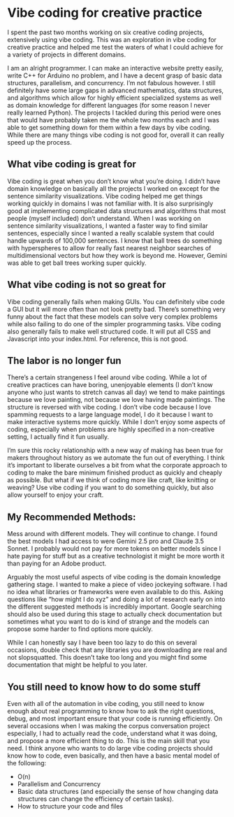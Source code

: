 # Vibe coding for creative practice
I spent the past two months working on six creative coding projects, extensively using vibe coding. This was an exploration in vibe coding for creative practice and helped me test the waters of what I could achieve for a variety of projects in different domains.
 
I am an alright programmer. I can make an interactive website pretty easily, write C++ for Arduino no problem, and I have a decent grasp of basic data structures, parallelism, and concurrency. I’m not fabulous however. I still definitely have some large gaps in advanced mathematics, data structures, and algorithms which allow for highly efficient specialized systems as well as domain knowledge for different languages (for some reason I never really learned Python).
The projects I tackled during this period were ones that would have probably taken me the whole two months each and I was able to get something down for them within a few days by vibe coding. While there are many things vibe coding is not good for, overall it can really speed up the process.

## What vibe coding is great for

Vibe coding is great when you don’t know what you’re doing. I didn’t have domain knowledge on basically all the projects I worked on except for the sentence similarity visualizations. Vibe coding helped me get things working quickly in domains I was not familiar with. It is also surprisingly good at implementing complicated data structures and algorithms that most people (myself included) don’t understand. When I was working on sentence similarity visualizations, I wanted a faster way to find similar sentences, especially since I wanted a really scalable system that could handle upwards of 100,000 sentences. I know that ball trees do something with hyperspheres to allow for really fast nearest neighbor searches of multidimensional vectors but how they work is beyond me. However, Gemini was able to get ball trees working super quickly.  

## What vibe coding is not so great for

Vibe coding generally fails when making GUIs. You can definitely vibe code a GUI but it will more often than not look pretty bad. There’s something very funny about the fact that these models can solve very complex problems while also failing to do one of the simpler programming tasks.
Vibe coding also generally fails to make well structured code. It will put all CSS and Javascript into your index.html. For reference, this is not good.

## The labor is no longer fun

There’s a certain strangeness I feel around vibe coding. While a lot of creative practices can have boring, unenjoyable elements (I don’t know anyone who just wants to stretch canvas all day) we tend to make paintings because we love painting, not because we love having made paintings. The structure is reversed with vibe coding. I don’t vibe code because I love spamming requests to a large language model, I do it because I want to make interactive systems more quickly. While I don’t enjoy some aspects of coding, especially when problems are highly specified in a non-creative setting, I actually find it fun usually. 

I’m sure this rocky relationship with a new way of making has been true for makers throughout history as we automate the fun out of everything. I think it’s important to liberate ourselves a bit from what the corporate approach to coding to make the bare minimum finished product as quickly and cheaply as possible. But what if we think of coding more like craft, like knitting or weaving? Use vibe coding if you want to do something quickly, but also allow yourself to enjoy your craft.


## My Recommended Methods:

Mess around with different models. They will continue to change. I found the best models I had access to were Gemini 2.5 pro and Claude 3.5 Sonnet. I probably would not pay for more tokens on better models since I hate paying for stuff but as a creative technologist it might be more worth it than paying for an Adobe product.

Arguably the most useful aspects of vibe coding is the domain knowledge gathering stage. I wanted to make a piece of video jockeying software. I had no idea what libraries or frameworks were even available to do this. Asking questions like “how might I do xyz” and doing a lot of research early on into the different suggested methods is incredibly important. Google searching should also be used during this stage to actually check documentation but sometimes what you want to do is kind of strange and the models can propose some harder to find options more quickly.

While I can honestly say I have been too lazy to do this on several occasions, double check that any libraries you are downloading are real and not slopsquatted. This doesn’t take too long and you might find some documentation that might be helpful to you later.

## You still need to know how to do some stuff

Even with all of the automation in vibe coding, you still need to know enough about real programming to know how to ask the right questions, debug, and most important ensure that your code is running efficiently. On several occasions when I was making the corpus conversation project especially, I had to actually read the code, understand what it was doing, and propose a more efficient thing to do. This is the main skill that you need.
I think anyone who wants to do large vibe coding projects should know how to code, even basically, and then have a basic mental model of the following:
- O(n)
- Parallelism and Concurrency
- Basic data structures (and especially the sense of how changing data structures can change the efficiency of certain tasks).
- How to structure your code and files



